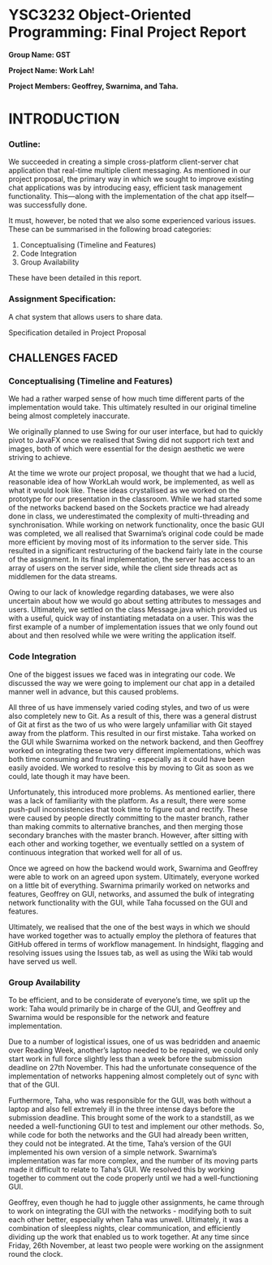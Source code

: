 # YSC3232 Object-Oriented Programming: Final Project Report

**Group Name: GST**

**Project Name: Work Lah!**

**Project Members: Geoffrey, Swarnima, and Taha.**

  

# INTRODUCTION

### Outline:

We succeeded in creating a simple cross-platform client-server chat application that real-time multiple client messaging. As mentioned in our project proposal, the primary way in which we sought to improve existing chat applications was by introducing easy, efficient task management functionality. This—along with the implementation of the chat app itself—was successfully done.

It must, however, be noted that we also some experienced various issues. These can be summarised in the following broad categories: 

1. Conceptualising (Timeline and Features) 
2. Code Integration 
3. Group Availability 

These have been detailed in this report.

### Assignment Specification: 

A chat system that allows users to share data.

 

Specification detailed in Project Proposal


## CHALLENGES FACED

### Conceptualising (Timeline and Features)

We had a rather warped sense of how much time different parts of the implementation would take. This ultimately resulted in our original timeline being almost completely inaccurate. 

We originally planned to use Swing for our user interface, but had to quickly pivot to JavaFX once we realised that Swing did not support rich text and images, both of which were essential for the design aesthetic we were striving to achieve. 

At the time we wrote our project proposal, we thought that we had a lucid, reasonable idea of how WorkLah would work, be implemented, as well as what it would look like. These ideas crystallised as we worked on the prototype for our presentation in the classroom. While we had started some of the networks backend based on the Sockets practice we had already done in class, we underestimated the complexity of multi-threading and synchronisation. While working on network functionality, once the basic GUI was completed, we all realised that Swarnima’s original code could be made more efficient by moving most of its information to the server side. This resulted in a significant restructuring of the backend fairly late in the course of the assignment. In its final implementation, the server has access to an array of users on the server side, while the client side threads act as middlemen for the data streams.

Owing to our lack of knowledge regarding databases, we were also uncertain about how we would go about setting attributes to messages and users. Ultimately, we settled on the class Message.java which provided us with a useful, quick way of instantiating metadata on a user. This was the first example of a number of implementation issues that we only found out about and then resolved while we were writing the application itself.

### Code Integration

One of the biggest issues we faced was in integrating our code. We discussed the way we were going to implement our chat app in a detailed manner well in advance, but this caused problems. 

All three of us have immensely varied coding styles, and two of us were also completely new to Git. As a result of this, there was a general distrust of Git at first as the two of us who were largely unfamiliar with Git stayed away from the platform. This resulted in our first mistake. Taha worked on the GUI while Swarnima worked on the network backend, and then Geoffrey worked on integrating these two very different implementations, which was both time consuming and frustrating - especially as it could have been easily avoided. We worked to resolve this by moving to Git as soon as we could, late though it may have been. 

Unfortunately, this introduced more problems. As mentioned earlier, there was a lack of familiarity with the platform. As a result, there were some push-pull inconsistencies that took time to figure out and rectify. These were caused by people directly committing to the master branch, rather than making commits to alternative branches, and then merging those secondary branches with the master branch. However, after sitting with each other and working together, we eventually settled on a system of continuous integration that worked well for all of us.

Once we agreed on how the backend would work, Swarnima and Geoffrey were able to work on an agreed upon system. Ultimately, everyone worked on a little bit of everything. Swarnima primarily worked on networks and features, Geoffrey on GUI, networks, and assumed the bulk of integrating network functionality with the GUI, while Taha focussed on the GUI and features. 

Ultimately, we realised that the one of the best ways in which we should have worked together was to actually employ the plethora of features that GitHub offered in terms of workflow management. In hindsight, flagging and resolving issues using the Issues tab, as well as using the Wiki tab would have served us well.

### Group Availability

To be efficient, and to be considerate of everyone’s time, we split up the work: Taha would primarily be in charge of the GUI, and Geoffrey and Swarnima would be responsible for the network and feature implementation. 

Due to a number of logistical issues, one of us was bedridden and anaemic over Reading Week, another’s laptop needed to be repaired, we could only start work in full force slightly less than a week before the submission deadline on 27th November. This had the unfortunate consequence of the implementation of networks happening almost completely out of sync with that of the GUI. 

Furthermore, Taha, who was responsible for the GUI, was both without a laptop and also fell extremely ill in the three intense days before the submission deadline. This brought some of the work to a standstill, as we needed a well-functioning GUI to test and implement our other methods. So, while code for both the networks and the GUI had already been written, they could not be integrated. At the time, Taha’s version of the GUI implemented his own version of a simple network. Swarnima’s implementation was far more complex, and the number of its moving parts made it difficult to relate to Taha’s GUI. We resolved this by working together to comment out the code properly until we had a well-functioning GUI. 

Geoffrey, even though he had to juggle other assignments, he came through to work on integrating the GUI with the networks - modifying both to suit each other better, especially when Taha was unwell. Ultimately, it was a combination of sleepless nights, clear communication, and efficiently dividing up the work that enabled us to work together. At any time since Friday, 26th November, at least two people were working on the assignment round the clock. 
